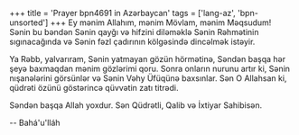 +++
title = 'Prayer bpn4691 in Azərbaycan'
tags = ['lang-az', 'bpn-unsorted']
+++
Ey mənim Allahım, mənim Mövlam, mənim Məqsudum! Sənin bu bəndən Sənin qayğı və hifzini diləməklə Sənin Rəhmətinin sıgınacağında və Sənin fəzl çadırının kölgəsində dincəlmək istəyir.

Ya Rəbb, yalvarıram, Sənin yatmayan gözün hörmətinə, Səndən başqa hər şeyə baxmaqdan mənim gözlərimi qoru. Sonra onların nurunu artır ki, Sənin nışanələrini görsünlər və Sənin Vəhy Üfüqünə baxsınlar. Sən O Allahsan ki, qüdrəti özünü göstərincə qüvvətin zatı titrədi.

Səndən başqa Allah yoxdur. Sən Qüdrətli, Qalib və İxtiyar Sahibisən.

-- Bahá'u'lláh
